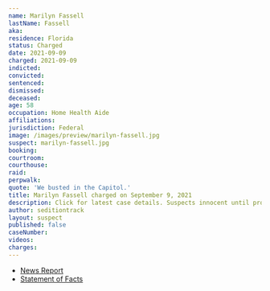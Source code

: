 ```yaml
---
name: Marilyn Fassell
lastName: Fassell
aka:
residence: Florida
status: Charged
date: 2021-09-09
charged: 2021-09-09
indicted:
convicted:
sentenced:
dismissed:
deceased:
age: 58
occupation: Home Health Aide
affiliations:
jurisdiction: Federal
image: /images/preview/marilyn-fassell.jpg
suspect: marilyn-fassell.jpg
booking:
courtroom:
courthouse:
raid:
perpwalk:
quote: 'We busted in the Capitol.'
title: Marilyn Fassell charged on September 9, 2021
description: Click for latest case details. Suspects innocent until proven guilty.
author: seditiontrack
layout: suspect
published: false
caseNumber:
videos:
charges:
---
```


- [News Report](https://www.tampabay.com/news/crime/2021/09/17/largo-woman-smoked-in-capitol-during-riot-now-she-husband-face-charges/)
- [Statement of Facts](https://extremism.gwu.edu/sites/g/files/zaxdzs2191/f/Thomas%20and%20Marilyn%20Fassell%20Statement%20of%20Facts.pdf)
